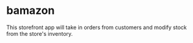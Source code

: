 # bamazon
This storefront app will take in orders from customers and modify stock from the store's inventory.
